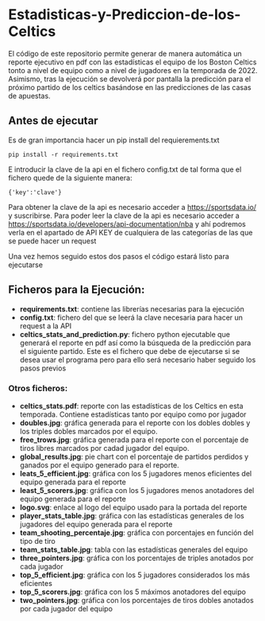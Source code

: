 # Estadisticas-y-Prediccion-de-los-Celtics

El código de este repositorio permite generar de manera automática
un reporte ejecutivo en pdf con las estadísticas el equipo de los
Boston Celtics tonto a nivel de equipo como a nivel de jugadores
en la temporada de 2022. Asimismo, tras la ejecución se devolverá por
pantalla la predicción para el próximo partido de los celtics basándose
en las predicciones de las casas de apuestas.

## Antes de ejecutar

Es de gran importancia hacer un pip install del requierements.txt

```
pip install -r requirements.txt
```

E introducir la clave de la api en el fichero config.txt de tal forma que
el fichero quede de la siguiente manera:

```
{'key':'clave'}
```

Para obtener la clave de la api es necesario acceder a https://sportsdata.io/
y suscribirse. Para poder leer la clave de la api es necesario acceder a
https://sportsdata.io/developers/api-documentation/nba y ahí podremos verla
en el apartado de API KEY de cualquiera de las categorías de las que se
puede hacer un request

Una vez hemos seguido estos dos pasos el código estará listo para ejecutarse


## Ficheros para la Ejecución:

- **requirements.txt**: contiene las librerías necesarias para la ejecución
- **config.txt**: fichero del que se leerá la clave necesaria para hacer un request a la API
- **celtics_stats_and_prediction.py**: fichero python ejecutable que generará el reporte
en pdf así como la búsqueda de la predicción para el siguiente partido. Este es el fichero
que debe de ejecutarse si se desea usar el programa pero para ello será necesario haber seguido
los pasos previos


### Otros ficheros:
- **celtics_stats.pdf**: reporte con las estadísticas de los Celtics en esta temporada.
Contiene estadísticas tanto por equipo como por jugador
- **doubles.jpg**: gráfica generada para el reporte con los dobles dobles y los triples
dobles marcados por el equipo.
- **free_trows.jpg**: gráfica generada para el reporte con el porcentaje de tiros libres
marcados por cadad jugador del equipo.
- **global_results.jpg**: pie chart con el porcentaje de partidos perdidos y ganados por el
equipo generado para el reporte.
- **leats_5_efficient.jpg**: gráfica con los 5 jugadores menos eficientes del equipo generada
para el reporte
- **least_5_scorers.jpg**: gráfica con los 5 jugadores menos anotadores del equipo generada
para el reporte
- **logo.svg**: enlace al logo del equipo usado para la portada del reporte
- **player_stats_table.jpg**: gráfica con las estadísticas generales de los jugadores del
equipo generada para el reporte
- **team_shooting_percentaje.jpg**: gráfica con porcentajes en función del tipo de tiro
- **team_stats_table.jpg**: tabla con las estadísticas generales del equipo
- **three_pointers.jpg**: gráfica con los porcentajes de triples anotados por cada jugador
- **top_5_efficient.jpg**: gráfica con los 5 jugadores considerados los más eficientes
- **top_5_scorers.jpg**: gráfica con los 5 máximos anotadores del equipo
- **two_pointers.jpg**: gráfica con los porcentajes de tiros dobles anotados por cada jugador
del equipo
